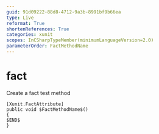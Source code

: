 ```yaml
---
guid: 91d09222-88d8-4712-9a3b-8991bf9b66ea
type: Live
reformat: True
shortenReferences: True
categories: xunit
scopes: InCSharpTypeMember(minimumLanguageVersion=2.0)
parameterOrder: FactMethodName
---
```


# fact

Create a fact test method

```
[Xunit.FactAttribute]
public void $FactMethodName$()
{
$END$
}
```
